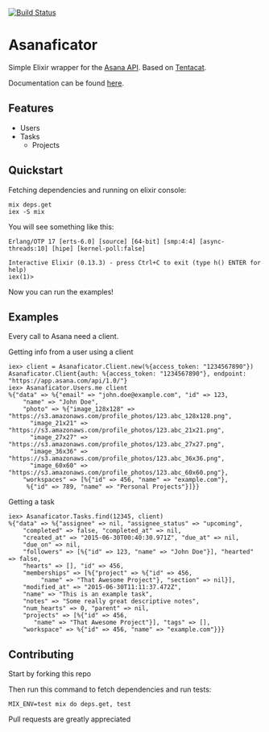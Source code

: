 [![Build Status](https://travis-ci.org/trenpixster/asanaficator.png)](https://travis-ci.org/trenpixster/asanaficator)

# Asanaficator

Simple Elixir wrapper for the [Asana API](https://asana.com/developers/api-reference).
Based on [Tentacat](https://github.com/edgurgel/tentacat).

Documentation can be found [here](http://hexdocs.pm/asanaficator/).

## Features

* Users
* Tasks
  * Projects

## Quickstart

Fetching dependencies and running on elixir console:

```console
mix deps.get
iex -S mix
```

You will see something like this:

```
Erlang/OTP 17 [erts-6.0] [source] [64-bit] [smp:4:4] [async-threads:10] [hipe] [kernel-poll:false]

Interactive Elixir (0.13.3) - press Ctrl+C to exit (type h() ENTER for help)
iex(1)>
```

Now you can run the examples!

## Examples

Every call to Asana need a client.

Getting info from a user using a client

```iex
iex> client = Asanaficator.Client.new(%{access_token: "1234567890"})
Asanaficator.Client{auth: %{access_token: "1234567890"}, endpoint: "https://app.asana.com/api/1.0/"}
iex> Asanaficator.Users.me client
%{"data" => %{"email" => "john.doe@example.com", "id" => 123,
    "name" => "John Doe",
    "photo" => %{"image_128x128" => "https://s3.amazonaws.com/profile_photos/123.abc_128x128.png",
      "image_21x21" => "https://s3.amazonaws.com/profile_photos/123.abc_21x21.png",
      "image_27x27" => "https://s3.amazonaws.com/profile_photos/123.abc_27x27.png",
      "image_36x36" => "https://s3.amazonaws.com/profile_photos/123.abc_36x36.png",
      "image_60x60" => "https://s3.amazonaws.com/profile_photos/123.abc_60x60.png"},
    "workspaces" => [%{"id" => 456, "name" => "example.com"},
     %{"id" => 789, "name" => "Personal Projects"}]}}
```

Getting a task

```iex
iex> Asanaficator.Tasks.find(12345, client)
%{"data" => %{"assignee" => nil, "assignee_status" => "upcoming",
    "completed" => false, "completed_at" => nil,
    "created_at" => "2015-06-30T00:40:30.971Z", "due_at" => nil,
    "due_on" => nil,
    "followers" => [%{"id" => 123, "name" => "John Doe"}], "hearted" => false,
    "hearts" => [], "id" => 456,
    "memberships" => [%{"project" => %{"id" => 456,
         "name" => "That Awesome Project"}, "section" => nil}],
    "modified_at" => "2015-06-30T11:11:37.472Z",
    "name" => "This is an example task",
    "notes" => "Some really great descriptive notes",
    "num_hearts" => 0, "parent" => nil,
    "projects" => [%{"id" => 456,
       "name" => "That Awesome Project"}], "tags" => [],
    "workspace" => %{"id" => 456, "name" => "example.com"}}}
```

## Contributing

Start by forking this repo

Then run this command to fetch dependencies and run tests:

```console
MIX_ENV=test mix do deps.get, test
```

Pull requests are greatly appreciated
